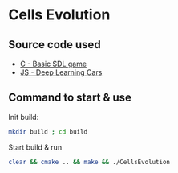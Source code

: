 # Cells Evolution

## Source code used
- [C - Basic SDL game](https://gitlab.com/aminosbh/basic-c-sdl-game.git)
- [JS - Deep Learning Cars](https://github.com/dcrespo3d/DeepLearningCars/)

## Command to start & use
Init build:
```bash
mkdir build ; cd build
```

Start build & run
```bash
clear && cmake .. && make && ./CellsEvolution
```
